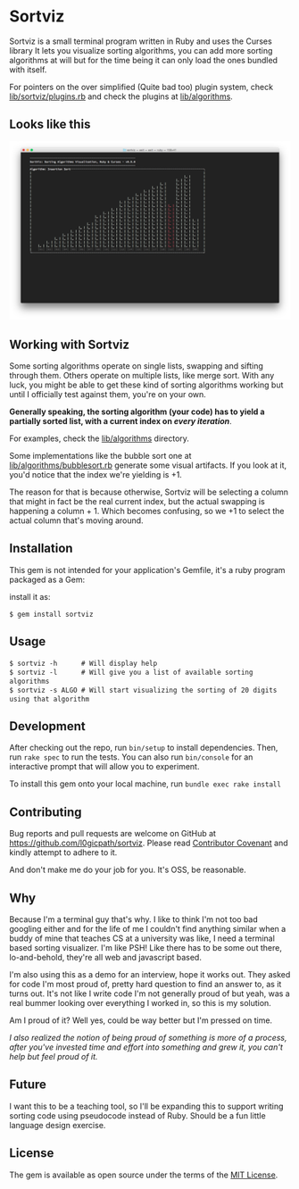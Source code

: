 # Sortviz

Sortviz is a small terminal program written in Ruby and uses the Curses library
It lets you visualize sorting algorithms, you can add more sorting algorithms
at will but for the time being it can only load the ones bundled with itself.

For pointers on the over simplified (Quite bad too) plugin system, check 
[lib/sortviz/plugins.rb](lib/sortviz/plugins.rb) and check the plugins at
[lib/algorithms](lib/algorithms).

## Looks like this
![Screenshot][screenshot]

## Working with Sortviz

Some sorting algorithms operate on single lists, swapping and sifting through
them. Others operate on multiple lists, like merge sort. With any luck, you
might be able to get these kind of sorting algorithms working but until I officially test against them, you're on your own.

__Generally speaking, the sorting algorithm (your code) has to yield a partially sorted list, with a current index on *every iteration*__.

For examples, check the [lib/algorithms](lib/algorithms) directory. 

Some implementations like the bubble sort one at [lib/algorithms/bubblesort.rb](lib/algorithms/bubblesort.rb) generate some visual artifacts. 
If you look at it, you'd notice that the index we're yielding is +1.

The reason for that is because otherwise, Sortviz will be selecting a column
that might in fact be the real current index, but the actual swapping is happening a column + 1. Which becomes confusing, so we +1 to select the
actual column that's moving around.

## Installation

This gem is not intended for your application's Gemfile, it's a
ruby program packaged as a Gem:

install it as:

    $ gem install sortviz

## Usage

```shell
$ sortviz -h      # Will display help
$ sortviz -l      # Will give you a list of available sorting algorithms
$ sortviz -s ALGO # Will start visualizing the sorting of 20 digits using that algorithm
```
## Development
After checking out the repo, run `bin/setup` to install dependencies. Then, run `rake spec` to run the tests. You can also run `bin/console` for an interactive prompt that will allow you to experiment.

To install this gem onto your local machine, run `bundle exec rake install`

## Contributing

Bug reports and pull requests are welcome on GitHub at https://github.com/l0gicpath/sortviz. Please read [Contributor Covenant](http://contributor-covenant.org) and kindly attempt to adhere to it.

And don't make me do your job for you. It's OSS, be reasonable.

## Why

Because I'm a terminal guy that's why. I like to think I'm not too
bad googling either and for the life of me I couldn't find anything similar
when a buddy of mine that teaches CS at a university was like, I need a terminal based sorting visualizer. I'm like PSH! Like there has to be some out there, lo-and-behold, they're all web and javascript based.

I'm also using this as a demo for an interview, hope it works out. They asked
for code I'm most proud of, pretty hard question to find an answer to, as it turns out.
It's not like I write code I'm not generally proud of but yeah, was a real
bummer looking over everything I worked in, so this is my solution.

Am I proud of it? Well yes, could be way better but I'm pressed on time.

*I also realized the notion of being proud of something is more of a process, after you've invested time and effort into something and grew it, you can't help but feel proud of it.*

## Future

I want this to be a teaching tool, so I'll be expanding this to support writing sorting code using pseudocode instead of Ruby.
Should be a fun little language design exercise.

## License

The gem is available as open source under the terms of the [MIT License](http://opensource.org/licenses/MIT).

[screenshot]: screenshot.png "Mac OSX Terminal.app xterm-256color"
